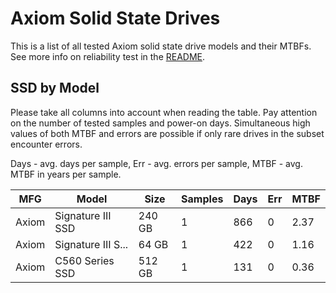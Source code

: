 Axiom Solid State Drives
========================

This is a list of all tested Axiom solid state drive models and their MTBFs. See
more info on reliability test in the [README](https://github.com/linuxhw/SMART).

SSD by Model
------------

Please take all columns into account when reading the table. Pay attention on the
number of tested samples and power-on days. Simultaneous high values of both MTBF
and errors are possible if only rare drives in the subset encounter errors.

Days - avg. days per sample,
Err  - avg. errors per sample,
MTBF - avg. MTBF in years per sample.

| MFG       | Model              | Size   | Samples | Days  | Err   | MTBF |
|-----------|--------------------|--------|---------|-------|-------|------|
| Axiom     | Signature III SSD  | 240 GB | 1       | 866   | 0     | 2.37   |
| Axiom     | Signature III S... | 64 GB  | 1       | 422   | 0     | 1.16   |
| Axiom     | C560 Series SSD    | 512 GB | 1       | 131   | 0     | 0.36   |
